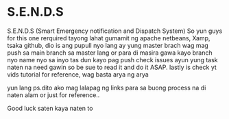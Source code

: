 # S.E.N.D.S
S.E.N.D.S (Smart Emergency notification and Dispatch System) 
So yun guys for this one rerquired tayong lahat gumamit ng apache netbeans, Xamp, tsaka github, 
dio is ang pupull nyo lang ay yung master brach wag mag push sa main branch sa master lang or para di masira gawa kayo branch nyo name nyo sa inyo tas dun kayo pag push
check issues ayun yung task naten na need gawin so be sue to read it and do it ASAP.
lastly is check yt vids tutorial for reference, wag basta arya ng arya 

yun  lang ps.dito ako mag lalapag ng links para sa buong process na di naten alam or just for reference..


Good luck saten kaya naten to
